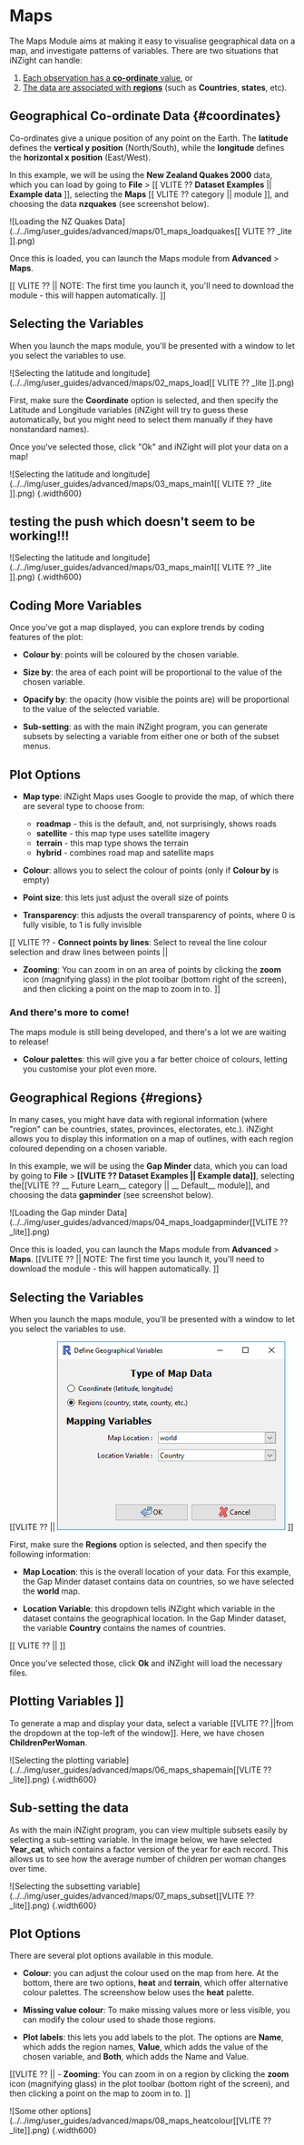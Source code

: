 # Maps

The Maps Module aims at making it easy to visualise geographical data on a map, and investigate patterns of variables.
There are two situations that iNZight can handle:

1. [Each observation has a __co-ordinate__ value](#coordinates), or
2. [The data are associated with __regions__](#regions) (such as __Countries__, __states__, etc).


## Geographical Co-ordinate Data  {#coordinates}

Co-ordinates give a unique position of any point on the Earth.
The __latitude__ defines the __vertical y position__ (North/South), while the __longitude__ defines the __horizontal x position__ (East/West).

In this example, we will be using the __New Zealand Quakes 2000__ data, which you can load by going to
 __File__ > [[ VLITE ?? __Dataset Examples__ || __Example data__ ]], selecting the 
 __Maps__ [[ VLITE ?? category || module ]], and choosing the data __nzquakes__ (see screenshot below).

![Loading the NZ Quakes Data](../../img/user_guides/advanced/maps/01_maps_loadquakes[[ VLITE ?? _lite ]].png)

Once this is loaded, you can launch the Maps module from __Advanced__ > __Maps__.

[[ VLITE ??  || 
NOTE: The first time you launch it, you'll need to download the module - this will happen automatically.
]]


## Selecting the Variables

When you launch the maps module, you'll be presented with a window to let you select the variables to use.

![Selecting the latitude and longitude](../../img/user_guides/advanced/maps/02_maps_load[[ VLITE ?? _lite ]].png)

First, make sure the __Coordinate__ option is selected, and then specify the Latitude and Longitude variables (iNZight will try to guess these automatically, but you might need to select them manually if they have nonstandard names).

Once you've selected those, click "Ok" and iNZight will plot your data on a map!

![Selecting the latitude and longitude](../../img/user_guides/advanced/maps/03_maps_main1[[ VLITE ?? _lite ]].png) {.width600}

## testing the push which doesn't seem to be working!!!
![Selecting the latitude and longitude](../../img/user_guides/advanced/maps/03_maps_main1[[ VLITE ?? _lite ]].png) {.width600}

## Coding More Variables

Once you've got a map displayed, you can explore trends by coding features of the plot:

- __Colour by__: points will be coloured by the chosen variable.

- __Size by__: the area of each point will be proportional to the value of the chosen variable.

- __Opacify by__: the opacity (how visible the points are) will be proportional to the value of the selected variable.

- __Sub-setting__: as with the main iNZight program, you can generate subsets by selecting a variable from either one or both of the subset menus.


## Plot  Options

- __Map type__: iNZight Maps uses Google to provide the map, of which there are several type to choose from:

    - __roadmap__ - this is the default, and, not surprisingly, shows roads
    - __satellite__ - this map type uses satellite imagery
    - __terrain__ - this map type shows the terrain
    - __hybrid__ - combines road map and satellite maps

- __Colour__: allows you to select the colour of points (only if __Colour by__ is empty)

- __Point size__: this lets just adjust the overall size of points

- __Transparency__: this adjusts the overall transparency of points, where 0 is fully visible, to 1 is fully invisible

[[ VLITE ??  - __Connect points by lines__: Select to reveal the line colour selection and draw lines between points
||
- __Zooming__: You can zoom in on an area of points by clicking the __zoom__ icon (magnifying glass) in the plot toolbar (bottom right of the screen), and then clicking a point on the map to zoom in to.
]]

### And there's more to come!

The maps module is still being developed, and there's a lot we are waiting to release!

- __Colour palettes__: this will give you a far better choice of colours, letting you customise your plot even more.





## Geographical Regions {#regions}

In many cases, you might have data with regional information (where "region" can be countries, states, provinces, electorates, etc.).
iNZight allows you to display this information on a map of outlines, with each region coloured depending on a chosen variable.

In this example, we will be using the __Gap Minder__ data, which you can load by going to  __File__ > __[[VLITE ?? Dataset Examples || Example data]]__, selecting the[[VLITE ?? __ Future Learn__ category ||    __ Default__ module]], and choosing the data __gapminder__ (see screenshot below).

![Loading the Gap minder Data](../../img/user_guides/advanced/maps/04_maps_loadgapminder[[VLITE ?? _lite]].png)

Once this is loaded, you can launch the Maps module from __Advanced__ > __Maps__.
[[VLITE ??   ||
  NOTE: The first time you launch it, you'll need to download the module - this will happen automatically.
]]

## Selecting the Variables

When you launch the maps module, you'll be presented with a window to let you select the variables to use.

[[VLITE ??   || <img src='../../img/user_guides/advanced/maps/05_maps_shapeload.png' alt='Select Variables to load'> ]]

First, make sure the __Regions__ option is selected, and then specify the following information:

- __Map Location__: this is the overall location of your data. For this example, the Gap Minder dataset contains data on countries, so we have selected the __world__ map.

- __Location Variable__: this dropdown tells iNZight which variable in the dataset contains the geographical location. In the Gap Minder dataset, the variable __Country__ contains the names of countries.

[[ VLITE ??    || ]]

Once you've selected those, click **Ok** and iNZight will load the necessary files.


## Plotting Variables ]]

To generate a map and display your data, select a variable [[VLITE ?? ||from the dropdown at the top-left of the window]]. Here, we have chosen __ChildrenPerWoman__.

![Selecting the plotting variable](../../img/user_guides/advanced/maps/06_maps_shapemain[[VLITE ?? _lite]].png) {.width600}


## Sub-setting the data

As with the main iNZight program, you can view multiple subsets easily by selecting a sub-setting variable. In the image below, we have selected __Year\_cat__, which contains a factor version of the year for each record.
This allows us to see how the average number of children per woman changes over time.

![Selecting the subsetting variable](../../img/user_guides/advanced/maps/07_maps_subset[[VLITE ?? _lite]].png) {.width600}



## Plot Options

There are several plot options available in this module.

- __Colour__: you can adjust the colour used on the map from here. At the bottom, there are two options, __heat__ and __terrain__, which offer alternative colour palettes. The screenshow below uses the __heat__ palette.

- __Missing value colour__: To make missing values more or less visible, you can modify the colour used to shade those regions.

- __Plot labels__: this lets you add labels to the plot. The options are __Name__, which adds the region names, __Value__, which adds the value of the chosen variable, and __Both__, which adds the Name and Value.

[[VLITE ?? || - __Zooming__: You can zoom in on a region by clicking the __zoom__ icon (magnifying glass) in the plot toolbar (bottom right of the screen), and then clicking a point on the map to zoom in to. ]]


![Some other options](../../img/user_guides/advanced/maps/08_maps_heatcolour[[VLITE ?? _lite]].png) {.width600}
